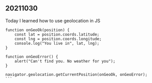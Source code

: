 ## 20211030

Today I learned how to use geolocation in JS

````
function onGeoOk(position) {
    const lat = position.coords.latitude;
    const lng = position.coords.longitude;
    console.log("You live in", lat, lng);
}

function onGeoError() {
    alert("Can't find you. No weather for you");
}

navigator.geolocation.getCurrentPosition(onGeoOk, onGeoError);
```
